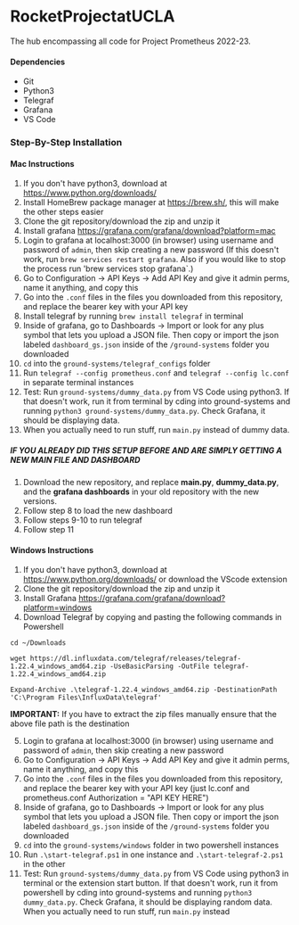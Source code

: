 # RocketProjectatUCLA
The hub encompassing all code for Project Prometheus 2022-23.

#### Dependencies
- Git
- Python3
- Telegraf
- Grafana
- VS Code

### Step-By-Step Installation

#### Mac Instructions
1. If you don't have python3, download at https://www.python.org/downloads/
1. Install HomeBrew package manager at https://brew.sh/, this will make the other steps easier
2. Clone the git repository/download the zip and unzip it
3. Install grafana https://grafana.com/grafana/download?platform=mac
4. Login to grafana at localhost:3000 (in browser) using username and password of `admin`, then skip creating a new password (If this doesn't work, run `brew services restart grafana`. Also if you would like to stop the process run 'brew services stop grafana`.)
5. Go to Configuration → API Keys → Add API Key and give it admin perms, name it anything, and copy this
6. Go into the `.conf` files in the files you downloaded from this repository, and replace the bearer key with your API key
7. Install telegraf by running `brew install telegraf` in terminal
8. Inside of grafana, go to Dashboards → Import or look for any plus symbol that lets you upload a JSON file. Then copy or import the json labeled `dashboard_gs.json` inside of the `/ground-systems` folder you downloaded
9. `cd` into the `ground-systems/telegraf_configs` folder
10. Run `telegraf --config prometheus.conf` and `telegraf --config lc.conf` in separate terminal instances
11. Test: Run `ground-systems/dummy_data.py` from VS Code using python3. If that doesn't work, run it from terminal by cding into ground-systems and running `python3 ground-systems/dummy_data.py`. Check Grafana, it should be displaying data. 
12. When you actually need to run stuff, run `main.py` instead of dummy data.

##### IF YOU ALREADY DID THIS SETUP BEFORE AND ARE SIMPLY GETTING A NEW MAIN FILE AND DASHBOARD
1. Download the new repository, and replace **main.py**, **dummy_data.py**, and the **grafana dashboards** in your old repository with the new versions.
2. Follow step 8 to load the new dashboard
3. Follow steps 9-10 to run telegraf
4. Follow step 11

#### Windows Instructions
1. If you don't have python3, download at https://www.python.org/downloads/ or download the VScode extension
2. Clone the git repository/download the zip and unzip it
3. Install Grafana https://grafana.com/grafana/download?platform=windows
4. Download Telegraf by copying and pasting the following commands in Powershell
```
cd ~/Downloads

wget https://dl.influxdata.com/telegraf/releases/telegraf-1.22.4_windows_amd64.zip -UseBasicParsing -OutFile telegraf-1.22.4_windows_amd64.zip

Expand-Archive .\telegraf-1.22.4_windows_amd64.zip -DestinationPath 'C:\Program Files\InfluxData\telegraf'
```
**IMPORTANT:** If you have to extract the zip files manually ensure that the above file path is the destination

5. Login to grafana at localhost:3000 (in browser) using username and password of `admin`, then skip creating a new password
6. Go to Configuration → API Keys → Add API Key and give it admin perms, name it anything, and copy this
7. Go into the `.conf` files in the files you downloaded from this repository, and replace the bearer key with your API key (just lc.conf and prometheus.conf Authorization = "API KEY HERE")
8. Inside of grafana, go to Dashboards → Import or look for any plus symbol that lets you upload a JSON file. Then copy or import the json labeled `dashboard_gs.json` inside of the `/ground-systems` folder you downloaded
9. `cd` into the `ground-systems/windows` folder in two powershell instances
10. Run `.\start-telegraf.ps1` in one instance and `.\start-telegraf-2.ps1` in the other
11. Test: Run `ground-systems/dummy_data.py` from VS Code using python3 in terminal or the extension start button. If that doesn't work, run it from powershell by cding into ground-systems and running `python3 dummy_data.py`. Check Grafana, it should be displaying random data. When you actually need to run stuff, run `main.py` instead
